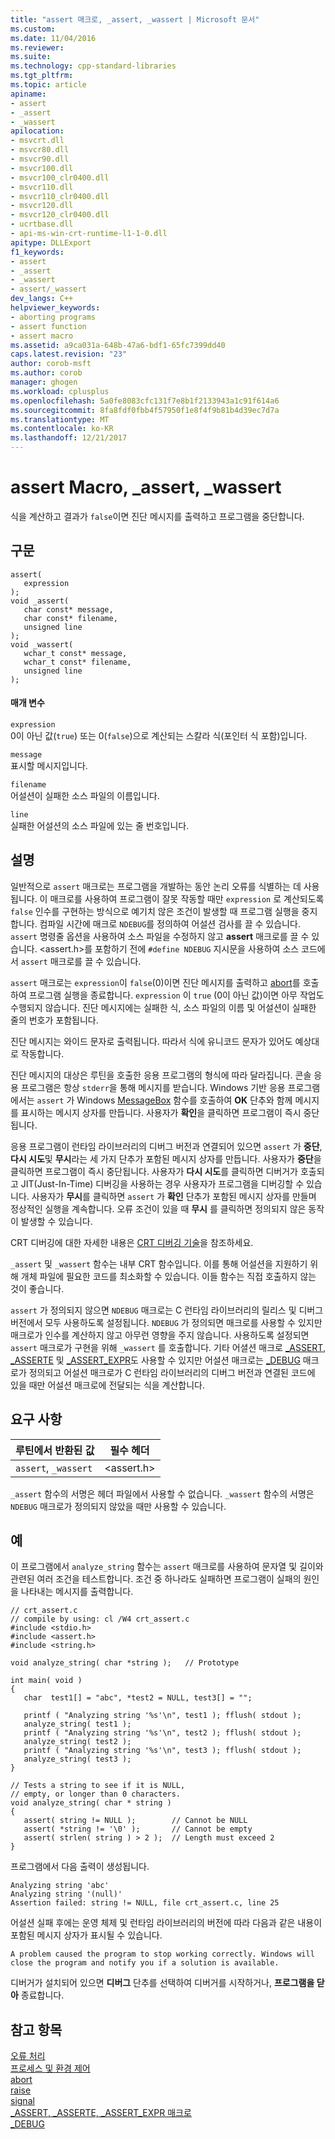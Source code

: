 ```yaml
---
title: "assert 매크로, _assert, _wassert | Microsoft 문서"
ms.custom: 
ms.date: 11/04/2016
ms.reviewer: 
ms.suite: 
ms.technology: cpp-standard-libraries
ms.tgt_pltfrm: 
ms.topic: article
apiname:
- assert
- _assert
- _wassert
apilocation:
- msvcrt.dll
- msvcr80.dll
- msvcr90.dll
- msvcr100.dll
- msvcr100_clr0400.dll
- msvcr110.dll
- msvcr110_clr0400.dll
- msvcr120.dll
- msvcr120_clr0400.dll
- ucrtbase.dll
- api-ms-win-crt-runtime-l1-1-0.dll
apitype: DLLExport
f1_keywords:
- assert
- _assert
- _wassert
- assert/_wassert
dev_langs: C++
helpviewer_keywords:
- aborting programs
- assert function
- assert macro
ms.assetid: a9ca031a-648b-47a6-bdf1-65fc7399dd40
caps.latest.revision: "23"
author: corob-msft
ms.author: corob
manager: ghogen
ms.workload: cplusplus
ms.openlocfilehash: 5a0fe8083cfc131f7e8b1f2133943a1c91f614a6
ms.sourcegitcommit: 8fa8fdf0fbb4f57950f1e8f4f9b81b4d39ec7d7a
ms.translationtype: MT
ms.contentlocale: ko-KR
ms.lasthandoff: 12/21/2017
---
```

# <a name="assert-macro-assert-wassert"></a>assert Macro, _assert, _wassert
식을 계산하고 결과가 `false`이면 진단 메시지를 출력하고 프로그램을 중단합니다.  
  
## <a name="syntax"></a>구문  
  
```  
assert(   
   expression   
);  
void _assert(  
   char const* message,  
   char const* filename,  
   unsigned line  
);  
void _wassert(  
   wchar_t const* message,  
   wchar_t const* filename,  
   unsigned line  
);  
```  
  
#### <a name="parameters"></a>매개 변수  
 `expression`  
 0이 아닌 값(`true`) 또는 0(`false`)으로 계산되는 스칼라 식(포인터 식 포함)입니다.  
  
 `message`  
 표시할 메시지입니다.  
  
 `filename`  
 어설션이 실패한 소스 파일의 이름입니다.  
  
 `line`  
 실패한 어설션의 소스 파일에 있는 줄 번호입니다.  
  
## <a name="remarks"></a>설명  
 일반적으로 `assert` 매크로는 프로그램을 개발하는 동안 논리 오류를 식별하는 데 사용됩니다. 이 매크로를 사용하여 프로그램이 잘못 작동할 때만 `expression` 로 계산되도록 `false` 인수를 구현하는 방식으로 예기치 않은 조건이 발생할 때 프로그램 실행을 중지합니다. 컴파일 시간에 매크로 `NDEBUG`를 정의하여 어설션 검사를 끌 수 있습니다. `assert` 명령줄 옵션을 사용하여 소스 파일을 수정하지 않고 **assert** 매크로를 끌 수 있습니다. \<assert.h>를 포함하기 전에 `#define NDEBUG` 지시문을 사용하여 소스 코드에서 `assert` 매크로를 끌 수 있습니다.  
  
 `assert` 매크로는 `expression`이 `false`(0)이면 진단 메시지를 출력하고 [abort](../../c-runtime-library/reference/abort.md)를 호출하여 프로그램 실행을 종료합니다. `expression` 이 `true` (0이 아닌 값)이면 아무 작업도 수행되지 않습니다. 진단 메시지에는 실패한 식, 소스 파일의 이름 및 어설션이 실패한 줄의 번호가 포함됩니다.  
  
 진단 메시지는 와이드 문자로 출력됩니다. 따라서 식에 유니코드 문자가 있어도 예상대로 작동합니다.  
  
 진단 메시지의 대상은 루틴을 호출한 응용 프로그램의 형식에 따라 달라집니다. 콘솔 응용 프로그램은 항상 `stderr`을 통해 메시지를 받습니다. Windows 기반 응용 프로그램에서는 `assert` 가 Windows [MessageBox](http://msdn.microsoft.com/library/windows/desktop/ms645505) 함수를 호출하여 **OK** 단추와 함께 메시지를 표시하는 메시지 상자를 만듭니다. 사용자가 **확인**을 클릭하면 프로그램이 즉시 중단됩니다.  
  
 응용 프로그램이 런타임 라이브러리의 디버그 버전과 연결되어 있으면 `assert` 가 **중단**, **다시 시도**및 **무시**라는 세 가지 단추가 포함된 메시지 상자를 만듭니다. 사용자가 **중단**을 클릭하면 프로그램이 즉시 중단됩니다. 사용자가 **다시 시도**를 클릭하면 디버거가 호출되고 JIT(Just-In-Time) 디버깅을 사용하는 경우 사용자가 프로그램을 디버깅할 수 있습니다. 사용자가 **무시**를 클릭하면 `assert` 가 **확인** 단추가 포함된 메시지 상자를 만들며 정상적인 실행을 계속합니다. 오류 조건이 있을 때 **무시** 를 클릭하면 정의되지 않은 동작이 발생할 수 있습니다.  
  
 CRT 디버깅에 대한 자세한 내용은 [CRT 디버깅 기술](/visualstudio/debugger/crt-debugging-techniques)을 참조하세요.  
  
 `_assert` 및 `_wassert` 함수는 내부 CRT 함수입니다. 이를 통해 어설션을 지원하기 위해 개체 파일에 필요한 코드를 최소화할 수 있습니다. 이들 함수는 직접 호출하지 않는 것이 좋습니다.  
  
 `assert` 가 정의되지 않으면 `NDEBUG` 매크로는 C 런타임 라이브러리의 릴리스 및 디버그 버전에서 모두 사용하도록 설정됩니다. `NDEBUG` 가 정의되면 매크로를 사용할 수 있지만 매크로가 인수를 계산하지 않고 아무런 영향을 주지 않습니다. 사용하도록 설정되면 `assert` 매크로가 구현을 위해 `_wassert` 를 호출합니다. 기타 어셜션 매크로 [_ASSERT](../../c-runtime-library/reference/assert-asserte-assert-expr-macros.md), [_ASSERTE](../../c-runtime-library/reference/assert-asserte-assert-expr-macros.md) 및 [_ASSERT_EXPR](../../c-runtime-library/reference/assert-asserte-assert-expr-macros.md)도 사용할 수 있지만 어설션 매크로는 [_DEBUG](../../c-runtime-library/debug.md) 매크로가 정의되고 어설션 매크로가 C 런타임 라이브러리의 디버그 버전과 연결된 코드에 있을 때만 어설션 매크로에 전달되는 식을 계산합니다.  
  
## <a name="requirements"></a>요구 사항  
  
|루틴에서 반환된 값|필수 헤더|  
|-------------|---------------------|  
|`assert`, `_wassert`|\<assert.h>|  
  
 `_assert` 함수의 서명은 헤더 파일에서 사용할 수 없습니다. `_wassert` 함수의 서명은 `NDEBUG` 매크로가 정의되지 않았을 때만 사용할 수 있습니다.  
  
## <a name="example"></a>예  
 이 프로그램에서 `analyze_string` 함수는 `assert` 매크로를 사용하여 문자열 및 길이와 관련된 여러 조건을 테스트합니다. 조건 중 하나라도 실패하면 프로그램이 실패의 원인을 나타내는 메시지를 출력합니다.  
  
```  
// crt_assert.c  
// compile by using: cl /W4 crt_assert.c  
#include <stdio.h>  
#include <assert.h>  
#include <string.h>  
  
void analyze_string( char *string );   // Prototype  
  
int main( void )  
{  
   char  test1[] = "abc", *test2 = NULL, test3[] = "";  
  
   printf ( "Analyzing string '%s'\n", test1 ); fflush( stdout );  
   analyze_string( test1 );  
   printf ( "Analyzing string '%s'\n", test2 ); fflush( stdout );  
   analyze_string( test2 );  
   printf ( "Analyzing string '%s'\n", test3 ); fflush( stdout );  
   analyze_string( test3 );  
}  
  
// Tests a string to see if it is NULL,   
// empty, or longer than 0 characters.  
void analyze_string( char * string )  
{  
   assert( string != NULL );        // Cannot be NULL  
   assert( *string != '\0' );       // Cannot be empty  
   assert( strlen( string ) > 2 );  // Length must exceed 2  
}  
```  
  
 프로그램에서 다음 출력이 생성됩니다.  
  
```Output  
Analyzing string 'abc'  
Analyzing string '(null)'  
Assertion failed: string != NULL, file crt_assert.c, line 25  
```  
  
 어설션 실패 후에는 운영 체제 및 런타임 라이브러리의 버전에 따라 다음과 같은 내용이 포함된 메시지 상자가 표시될 수 있습니다.  
  
```Output  
A problem caused the program to stop working correctly. Windows will close the program and notify you if a solution is available.  
```  
  
 디버거가 설치되어 있으면 **디버그** 단추를 선택하여 디버거를 시작하거나, **프로그램을 닫아** 종료합니다.  
  
## <a name="see-also"></a>참고 항목  
 [오류 처리](../../c-runtime-library/error-handling-crt.md)   
 [프로세스 및 환경 제어](../../c-runtime-library/process-and-environment-control.md)   
 [abort](../../c-runtime-library/reference/abort.md)   
 [raise](../../c-runtime-library/reference/raise.md)   
 [signal](../../c-runtime-library/reference/signal.md)   
 [_ASSERT, _ASSERTE, _ASSERT_EXPR 매크로](../../c-runtime-library/reference/assert-asserte-assert-expr-macros.md)   
 [_DEBUG](../../c-runtime-library/debug.md)